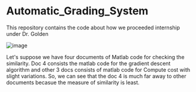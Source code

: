 # Automatic_Grading_System

This repository contains the code about how we proceeded internship under Dr. Golden 

![image](https://user-images.githubusercontent.com/25525725/52167981-84dfb680-26e9-11e9-947a-f79a2e593a6b.png)


Let's suppose we have four documents of Matlab code for checking the similarity. Doc 4 consists the matlab code for the gradient descent algorithm and other 3 docs consists of matlab code for Compute cost with slight variations. So, we can see that the doc 4 is much far away to other documents becasue the measure of similarity is least. 




